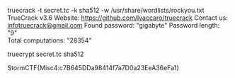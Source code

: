 truecrack -t secret.tc -k sha512 -w /usr/share/wordlists/rockyou.txt      
TrueCrack v3.6
Website: https://github.com/lvaccaro/truecrack
Contact us: infotruecrack@gmail.com
Found password:         "gigabyte"
Password length:        "9"                                                   
Total computations:     "28354"   

truecrypt secret.tc sha512

StormCTF{Misc4:c7B645DDa98414f7a7D0a23EeA36eFa1}